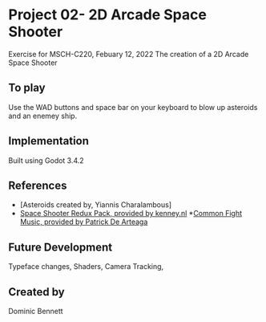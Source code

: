 # Project 02- 2D Arcade Space Shooter

Exercise for MSCH-C220, Febuary 12, 2022
The creation of a 2D Arcade Space Shooter

## To play

Use the WAD buttons and space bar on your keyboard to blow up asteroids and an enemey ship.


## Implementation

Built using Godot 3.4.2

## References
 * [Asteroids created by, Yiannis Charalambous]
 * [Space Shooter Redux Pack, provided by kenney.nl](https://kenney.nl/assets/space-shooter-redux)
 *[Common Fight Music, provided by Patrick De Arteaga](https://patrickdearteaga.com/chiptune-8-bit-retro/)
 

## Future Development

Typeface changes, Shaders, Camera Tracking,

## Created by 

Dominic Bennett
